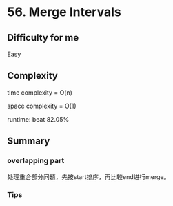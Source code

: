 # 56. Merge Intervals
## Difficulty for me
Easy

## Complexity
time complexity = O(n)

space complexity = O(1)

runtime: beat 82.05%

## Summary
### overlapping part

处理重合部分问题，先按start排序，再比较end进行merge。

### Tips